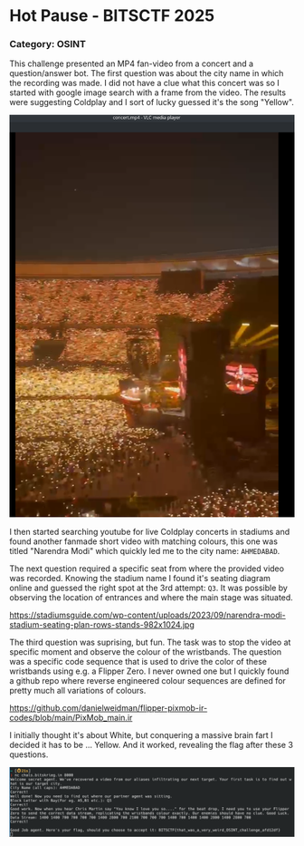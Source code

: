 
# Hot Pause - BITSCTF 2025

### Category: OSINT

This challenge presented an MP4 fan-video from a concert and a question/answer bot. The first question was about the city name in which the recording was made. I did not have a clue what this concert was so I started with google image search with a frame from the video. The results were suggesting Coldplay and I sort of lucky guessed it's the song "Yellow". 

![](uploads/e5f97455-0c47-4da6-bf9e-ec3e42eedb34.png)

I then started searching youtube for live Coldplay concerts in stadiums and found another fanmade short video with matching colours, this one was titled "Narendra Modi" which quickly led me to the city name: `AHMEDABAD`.

The next question required a specific seat from where the provided video was recorded. Knowing the stadium name I found it's seating diagram online and guessed the right spot at the 3rd attempt: `Q3`. It was possible by observing the location of entrances and where the main stage was situated.

https://stadiumsguide.com/wp-content/uploads/2023/09/narendra-modi-stadium-seating-plan-rows-stands-982x1024.jpg

The third question was suprising, but fun. The task was to stop the video at specific moment and observe the colour of the wristbands. The question was a specific code sequence that is used to drive the color of these wristbands using e.g. a Flipper Zero. I never owned one but I quickly found a github repo where reverse engineered colour sequences are defined for pretty much all variations of colours. 

https://github.com/danielweidman/flipper-pixmob-ir-codes/blob/main/PixMob_main.ir

I initially thought it's about White, but conquering a massive brain fart I decided it has to be ... Yellow. And it worked, revealing the flag after these 3 questions.

![](uploads/610487c5-be35-46f6-a26c-3dc7a5aa30cf.png)
